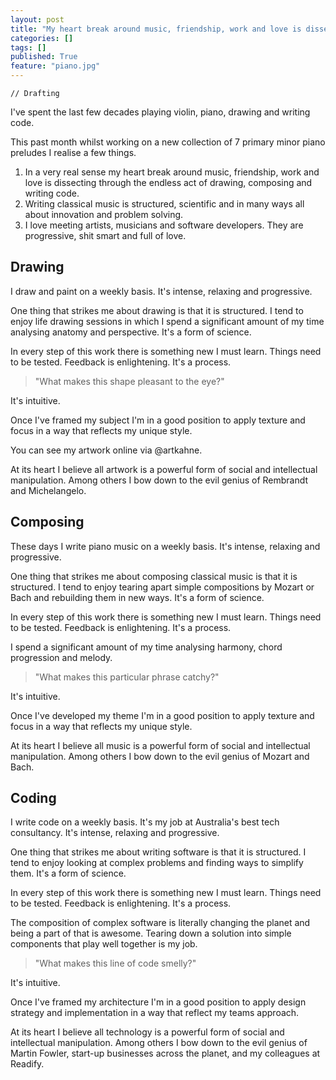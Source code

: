```yaml
---
layout: post
title: "My heart break around music, friendship, work and love is dissecting through the endless act of drawing, composing and writing code."
categories: []
tags: []
published: True
feature: "piano.jpg"
---
```


    // Drafting

I've spent the last few decades playing violin, piano, drawing and writing code.

This past month whilst working on a new collection of 7 primary minor piano preludes I realise a few things. 

1. In a very real sense my heart break around music, friendship, work and love is dissecting through the endless act of drawing, composing and writing code.
2. Writing classical music is structured, scientific and in many ways all about innovation and problem solving.
3. I love meeting artists, musicians and software developers. They are progressive, shit smart and full of love.

## Drawing

I draw and paint on a weekly basis. It's intense, relaxing and progressive.

One thing that strikes me about drawing is that it is structured. I tend to enjoy life drawing sessions in which I spend a significant amount of my time analysing anatomy and perspective. It's a form of science.

In every step of this work there is something new I must learn. Things need to be tested. Feedback is enlightening. It's a process.

> "What makes this shape pleasant to the eye?"

It's intuitive.

Once I've framed my subject I'm in a good position to apply texture and focus in a way that reflects my unique style.

You can see my artwork online via @artkahne.

At its heart I believe all artwork is a powerful form of social and intellectual manipulation. Among others I bow down to the evil genius of Rembrandt and Michelangelo.

## Composing

These days I write piano music on a weekly basis. It's intense, relaxing and progressive.

One thing that strikes me about composing classical music is that it is structured. I tend to enjoy tearing apart simple compositions by Mozart or Bach and rebuilding them in new ways. It's a form of science.

In every step of this work there is something new I must learn. Things need to be tested. Feedback is enlightening. It's a process.

I spend a significant amount of my time analysing harmony, chord progression and melody. 

> "What makes this particular phrase catchy?"

It's intuitive.

Once I've developed my theme I'm in a good position to apply texture and focus in a way that reflects my unique style.

At its heart I believe all music is a powerful form of social and intellectual manipulation. Among others I bow down to the evil genius of Mozart and Bach.

## Coding

I write code on a weekly basis. It's my job at Australia's best tech consultancy. It's intense, relaxing and progressive.

One thing that strikes me about writing software is that it is structured. I tend to enjoy looking at complex problems and finding ways to simplify them. It's a form of science.

In every step of this work there is something new I must learn. Things need to be tested. Feedback is enlightening. It's a process.

The composition of complex software is literally changing the planet and being a part of that is awesome. Tearing down a solution into simple components that play well together is my job.

> "What makes this line of code smelly?"

It's intuitive.

Once I've framed my architecture I'm in a good position to apply design strategy and implementation in a way that reflect my teams approach.

At its heart I believe all technology is a powerful form of social and intellectual manipulation. Among others I bow down to the evil genius of Martin Fowler, start-up businesses across the planet, and my colleagues at Readify.
